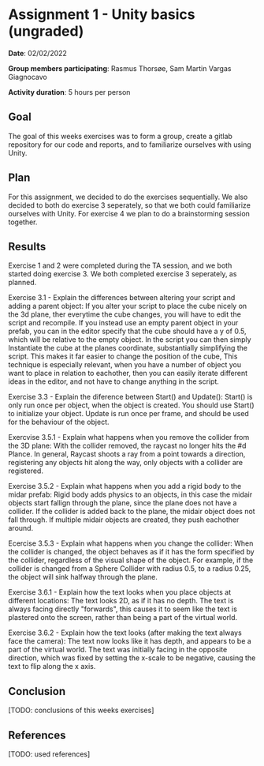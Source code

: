 # Assignment 1 - Unity basics (ungraded)

**Date**: 02/02/2022

**Group members participating**: Rasmus Thorsøe, Sam Martin Vargas Giagnocavo

**Activity duration**: 5 hours per person 

## Goal
The goal of this weeks exercises was to form a group, create a gitlab repository for our code and reports, and to familiarize ourselves with using Unity. 

## Plan
For this assignment, we decided to do the exercises sequentially. We also decided to both do exercise 3 seperately, so that we both could familiarize ourselves with Unity. For exercise 4 we plan to do a brainstorming session together. 

## Results
Exercise 1 and 2 were completed during the TA session, and we both started doing exercise 3. We both completed exercise 3 seperately, as planned. 

Exercise 3.1 - Explain the differences between altering your script and adding a parent object: If you alter your script to place the cube nicely on the 3d plane, ther everytime the cube changes, you will have to edit the script and recompile. If you instead use an empty parent object in your prefab, you can in the editor specify that the cube should have a y of 0.5, which will be relative to the empty object. In the script you can then simply Instantiate the cube at the planes coordinate, substantially simplifying the script. This makes it far easier to change the position of the cube, This technique is especially relevant, when you have a number of object you want to place in relation to eachother, then you can easily iterate different ideas in the editor, and not have to change anything in the script. 

Exercise 3.3 - Explain the diference between Start() and Update(): Start() is only run once per object, when the object is created. You should use Start() to initialize your object. Update is run once per frame, and should be used for the behaviour of the object. 

Exercvise 3.5.1 -  Explain what happens when you remove the collider from the 3D plane: With the collider removed, the raycast no longer hits the #d Plance. In general, Raycast shoots a ray from a point towards a direction, registering any objects hit along the way, only objects with a collider are registered.

Exercise 3.5.2 - Explain what happens when you add a rigid body to the midar prefab: Rigid body adds physics to an objects, in this case the midair objects start fallign through the plane, since the plane does not have a collider. If the collider is added back to the plane, the midair object does not fall through. If multiple midair objects are created, they push eachother around. 

Ecercise 3.5.3 - Explain what happens when you change the collider: When the collider is changed, the object behaves as if it has the form specified by the collider, regardless of the visual shape of the object. For example, if the collider is changed from a Sphere Collider with radius 0.5, to a radius 0.25, the object will sink halfway through the plane.

Exercise 3.6.1 - Explain how the text looks when you place objects at different locations: The text looks 2D, as if it has no depth. The text is always facing directly "forwards", this causes it to seem like the text is plastered onto the screen, rather than being a part of the virtual world. 

Exercise 3.6.2 - Explain how the text looks (after making the text always face the camera): The text now looks like it has depth, and appears to be a part of the virtual world. The text was initially facing in the opposite direction, which was fixed by setting the x-scale to be negative, causing the text to flip along the x axis. 



## Conclusion
[TODO: conclusions of this weeks exercises]

## References
[TODO: used references]

